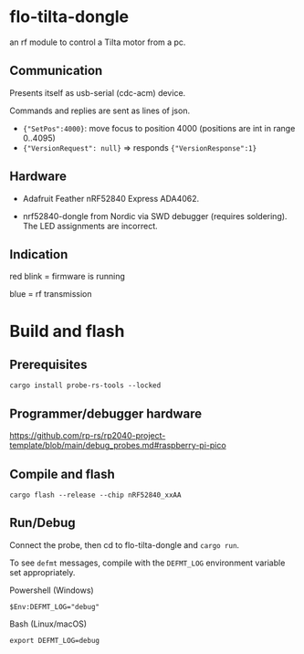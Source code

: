 # flo-tilta-dongle

an rf module to control a Tilta motor from a pc.

## Communication

Presents itself as usb-serial (cdc-acm) device.

Commands and replies are sent as lines of json.

- `{"SetPos":4000}`: move focus to position 4000 (positions are int in range 0..4095)
- `{"VersionRequest": null}` => responds `{"VersionResponse":1}`

## Hardware

* Adafruit Feather nRF52840 Express ADA4062.

* nrf52840-dongle from Nordic via SWD debugger (requires soldering). The LED assignments are incorrect.

## Indication

red blink = firmware is running

blue = rf transmission

# Build and flash

## Prerequisites

```
cargo install probe-rs-tools --locked
```

## Programmer/debugger hardware

https://github.com/rp-rs/rp2040-project-template/blob/main/debug_probes.md#raspberry-pi-pico

## Compile and flash

```
cargo flash --release --chip nRF52840_xxAA
```

## Run/Debug

Connect the probe, then cd to flo-tilta-dongle and `cargo run`.

To see `defmt` messages, compile with the `DEFMT_LOG` environment variable
set appropriately.

Powershell (Windows)

```
$Env:DEFMT_LOG="debug"
```

Bash (Linux/macOS)

```
export DEFMT_LOG=debug
```
